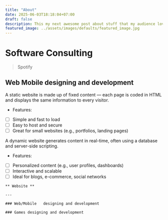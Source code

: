 ```yaml
---
title: "About"
date: 2025-06-03T18:18:04+07:00
draft: false
description: This my next awesome post about stuff that my audience love to read.
featured_image: ../assets/images/defaults/featured_image.jpg
---
```


# Software Consulting 
> Spotify

## Web Mobile designing and development

A static website is made up of fixed content — each page is coded in HTML and displays the same information to every visitor.

- Features:

- [ ] Simple and fast to load
- [ ] Easy to host and secure
- [ ] Great for small websites (e.g., portfolios, landing pages)

A dynamic website generates content in real-time, often using a database and server-side scripting.
- Features:
- [ ] Personalized content (e.g., user profiles, dashboards)
- [ ] Interactive and scalable
- [ ] Ideal for blogs, e-commerce, social networks
```
** Website **

---

### Web/Mobile   designing and development 

### Games designing and development 
